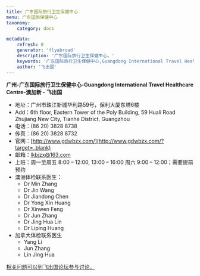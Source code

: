 ```yaml
---
title: 广东国际旅行卫生保健中心
menu: 广东国旅保健中心
taxonomy:
    category: docs

metadata:
    refresh: 0
    generator: 'flyabroad'
    description: '广东国际旅行卫生保健中心。'
    keywords: '广东国际旅行卫生保健中心,Guangdong International Travel Healthcare Centre,澳加新'
    author: '飞出国'
---
```


**广州-广东国际旅行卫生保健中心-Guangdong International Travel Healthcare Centre-澳加新 - 飞出国**

- 地址：广州市珠江新城华利路59号，保利大厦东塔6楼 
- Add：6th floor, Eastern Tower of the Poly Building, 59 Huali Road 
Zhujiang New City, Tianhe District, Guangzhou
- 电话：(86 20) 3828 8738
- 传真：(86 20) 3828 8732
- 官网：[http://www.gdwbzx.com/](http://www.gdwbzx.com/?target=_blank)
- 邮箱：lkbjzx@163.com
- 上班：周一至周五 8:00 – 12:00, 13:00 – 16:00 周六 9:00 – 12:00；需要提前预约
- 澳洲体检联系医生：
	- Dr Min Zhang
	- Dr Jin Wang
	- Dr Jiandong Chen
	- Dr Yong Xin Huang
	- Dr Xinwen Feng
	- Dr Jun Zhang
	- Dr Jing Hua Lin
	- Dr Liping Huang
- 加拿大体检联系医生
	- Yang Li 
	- Jun Zhang
	- Lin Jing Hua

[相关问题可以到飞出国论坛参与讨论。](http://bbs.fcgvisa.com/t/3346?target=_blank)